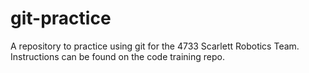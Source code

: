 # git-practice
A repository to practice using git for the 4733 Scarlett Robotics Team. Instructions can be found on the code training repo.
